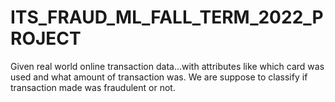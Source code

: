 # ITS_FRAUD_ML_FALL_TERM_2022_PROJECT
Given real world online transaction data...with attributes like which card was used and what amount of transaction was. We are suppose to classify if transaction made was fraudulent or not.

